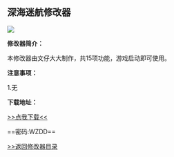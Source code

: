 ## 深海迷航修改器

![](/images/Subnautica.png)

**修改器简介：**

本修改器由文仔大大制作，共15项功能，游戏启动即可使用。

**注意事项：**

1.无

**下载地址：**

[>>点我下载<<](https://rcspojie.lanzoue.com/b029hmcsb)

==密码:WZDD==



[>>返回修改器目录](/GameTrainer/README)